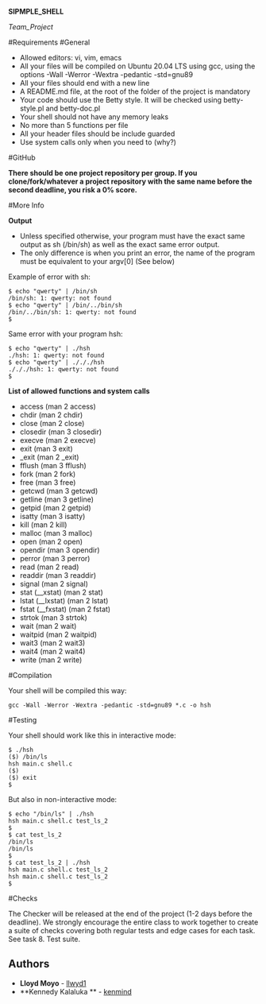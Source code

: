 __SIPMPLE_SHELL__

_Team_Project_

#Requirements
#General

*    Allowed editors: vi, vim, emacs
*    All your files will be compiled on Ubuntu 20.04 LTS using gcc, using the options -Wall -Werror -Wextra -pedantic -std=gnu89
*    All your files should end with a new line
*    A README.md file, at the root of the folder of the project is mandatory
*    Your code should use the Betty style. It will be checked using betty-style.pl and betty-doc.pl
*    Your shell should not have any memory leaks
*    No more than 5 functions per file
*    All your header files should be include guarded
*    Use system calls only when you need to (why?)


#GitHub

**There should be one project repository per group. If you clone/fork/whatever a project repository with the same name before the second deadline, you risk a 0% score.**

#More Info

**Output**

*    Unless specified otherwise, your program must have the exact same output as sh (/bin/sh) as well as the exact same error output.
*    The only difference is when you print an error, the name of the program must be equivalent to your argv[0] (See below)

Example of error with sh:
```
$ echo "qwerty" | /bin/sh
/bin/sh: 1: qwerty: not found
$ echo "qwerty" | /bin/../bin/sh
/bin/../bin/sh: 1: qwerty: not found
$
```
Same error with your program hsh:
```
$ echo "qwerty" | ./hsh
./hsh: 1: qwerty: not found
$ echo "qwerty" | ./././hsh
./././hsh: 1: qwerty: not found
$
```
**List of allowed functions and system calls**

*    access (man 2 access)
*    chdir (man 2 chdir)
*    close (man 2 close)
*    closedir (man 3 closedir)
*    execve (man 2 execve)
*    exit (man 3 exit)
*    \_exit (man 2 \_exit)
*    fflush (man 3 fflush)
*    fork (man 2 fork)
*    free (man 3 free)
*    getcwd (man 3 getcwd)
*    getline (man 3 getline)
*    getpid (man 2 getpid)
*    isatty (man 3 isatty)
*    kill (man 2 kill)
*    malloc (man 3 malloc)
*    open (man 2 open)
*    opendir (man 3 opendir)
*    perror (man 3 perror)
*    read (man 2 read)
*    readdir (man 3 readdir)
*    signal (man 2 signal)
*    stat (\_\_xstat) (man 2 stat)
*    lstat (\_\_lxstat) (man 2 lstat)
*    fstat (\_\_fxstat) (man 2 fstat)
*    strtok (man 3 strtok)
*    wait (man 2 wait)
*    waitpid (man 2 waitpid)
*    wait3 (man 2 wait3)
*    wait4 (man 2 wait4)
*    write (man 2 write)

#Compilation

Your shell will be compiled this way:
```
gcc -Wall -Werror -Wextra -pedantic -std=gnu89 *.c -o hsh
```
#Testing

Your shell should work like this in interactive mode:
```
$ ./hsh
($) /bin/ls
hsh main.c shell.c
($)
($) exit
$
```
But also in non-interactive mode:
```
$ echo "/bin/ls" | ./hsh
hsh main.c shell.c test_ls_2
$
$ cat test_ls_2
/bin/ls
/bin/ls
$
$ cat test_ls_2 | ./hsh
hsh main.c shell.c test_ls_2
hsh main.c shell.c test_ls_2
$
```
#Checks

The Checker will be released at the end of the project (1-2 days before the deadline). We strongly encourage the entire class to work together to create a suite of checks covering both regular tests and edge cases for each task. See task 8. Test suite.

## Authors
* **Lloyd Moyo** - [llwyd1](https://github.com/llwyd1)
* **Kennedy Kalaluka ** - [kenmind](https://github.com/kenmind)
